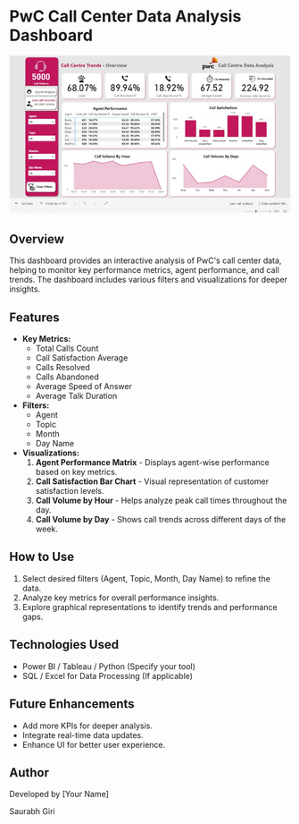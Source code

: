 # PwC Call Center Data Analysis Dashboard

![](https://github.com/saurabh9136/pwc-dashboard/blob/main/image.jfif)
## Overview

This dashboard provides an interactive analysis of PwC's call center data, helping to monitor key performance metrics, agent performance, and call trends. The dashboard includes various filters and visualizations for deeper insights.

## Features

- **Key Metrics:**
  - Total Calls Count
  - Call Satisfaction Average
  - Calls Resolved
  - Calls Abandoned
  - Average Speed of Answer
  - Average Talk Duration
- **Filters:**
  - Agent
  - Topic
  - Month
  - Day Name
- **Visualizations:**
  1. **Agent Performance Matrix** - Displays agent-wise performance based on key metrics.
  2. **Call Satisfaction Bar Chart** - Visual representation of customer satisfaction levels.
  3. **Call Volume by Hour** - Helps analyze peak call times throughout the day.
  4. **Call Volume by Day** - Shows call trends across different days of the week.

## How to Use

1. Select desired filters (Agent, Topic, Month, Day Name) to refine the data.
2. Analyze key metrics for overall performance insights.
3. Explore graphical representations to identify trends and performance gaps.

## Technologies Used

- Power BI / Tableau / Python (Specify your tool)
- SQL / Excel for Data Processing (If applicable)

## Future Enhancements

- Add more KPIs for deeper analysis.
- Integrate real-time data updates.
- Enhance UI for better user experience.

## Author

Developed by [Your Name]

Saurabh Giri
